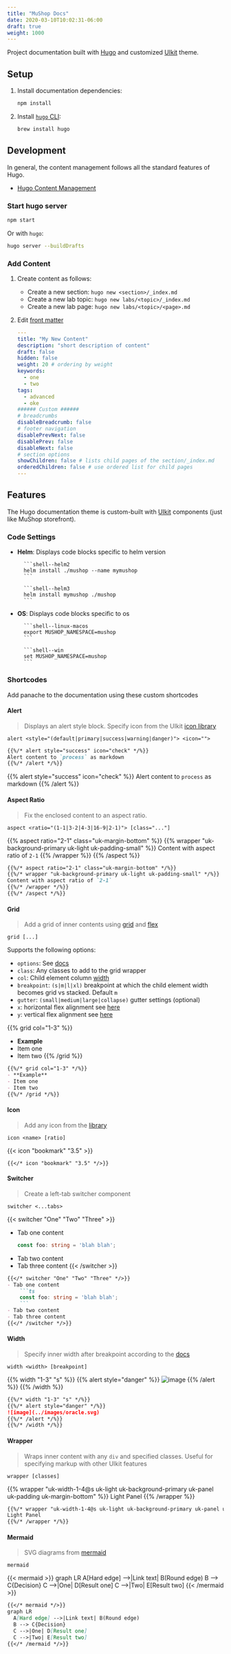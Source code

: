 ```yaml
---
title: "MuShop Docs"
date: 2020-03-10T10:02:31-06:00
draft: true
weight: 1000
---
```


Project documentation built with [Hugo](https://gohugo.io/) and customized [UIkit](https://getuikit.com) theme.

## Setup

1. Install documentation dependencies:

    ```sh
    npm install
    ```

1. Install [`hugo` CLI](https://gohugo.io/getting-started/installing/):

    ```sh
    brew install hugo
    ```

## Development

In general, the content management follows all the standard features of Hugo.

- [Hugo Content Management](https://gohugo.io/content-management/)

### Start hugo server

```sh
npm start
```

Or with `hugo`:

```sh
hugo server --buildDrafts
```

### Add Content

1. Create content as follows:

    - Create a new section: `hugo new <section>/_index.md`
    - Create a new lab topic: `hugo new labs/<topic>/_index.md`
    - Create a new lab page: `hugo new labs/<topic>/<page>.md`

1. Edit [front matter](https://gohugo.io/content-management/front-matter/)

    ```yaml
    ---
    title: "My New Content"
    description: "short description of content"
    draft: false
    hidden: false
    weight: 20 # ordering by weight
    keywords:
      - one
      - two
    tags:
      - advanced
      - oke
    ###### Custom ######
    # breadcrumbs
    disableBreadcrumb: false
    # footer navigation
    disablePrevNext: false
    disablePrev: false
    disableNext: false
    # section options
    showChildren: false # lists child pages of the section/_index.md
    orderedChildren: false # use ordered list for child pages
    ---
    ```

## Features

The Hugo documentation theme is custom-built with [UIkit](https://getuikit.com/docs/) components (just like MuShop storefront).

### Code Settings

- **Helm**: Displays code blocks specific to helm version

    ```text
      ```shell--helm2
      helm install ./mushop --name mymushop
      ```

      ```shell--helm3
      helm install mymushop ./mushop
      ```
    ```

- **OS**: Displays code blocks specific to os

    ```text
      ```shell--linux-macos
      export MUSHOP_NAMESPACE=mushop
      ```

      ```shell--win
      set MUSHOP_NAMESPACE=mushop
      ```
    ```

### Shortcodes

Add panache to the documentation using these custom shortcodes

#### Alert

> Displays an alert style block. Specify icon from the UIkit [icon library](https://getuikit.com/docs/icon#library)

`alert <style="(default|primary|success|warning|danger)"> <icon="">`

```markdown
{{%/* alert style="success" icon="check" */%}}
Alert content to `process` as markdown
{{%/* /alert */%}}
```

{{% alert style="success" icon="check" %}}
Alert content to `process` as markdown
{{% /alert %}}

#### Aspect Ratio

> Fix the enclosed content to an aspect ratio.

`aspect <ratio="(1-1|3-2|4-3|16-9|2-1)"> [class="..."]`

{{% aspect ratio="2-1" class="uk-margin-bottom" %}}
{{% wrapper "uk-background-primary uk-light uk-padding-small" %}}
Content with aspect ratio of `2-1`
{{% /wrapper %}}
{{% /aspect %}}

```markdown
{{%/* aspect ratio="2-1" class="uk-margin-bottom" */%}}
{{%/* wrapper "uk-background-primary uk-light uk-padding-small" */%}}
Content with aspect ratio of `2-1`
{{%/* /wrapper */%}}
{{%/* /aspect */%}}
```

#### Grid

> Add a grid of inner contents using [grid](https://getuikit.com/docs/grid) and [flex](https://getuikit.com/docs/flex)

`grid [...]`

Supports the following options:

- `options`: See [docs](https://getuikit.com/docs/grid#component-options)
- `class`: Any classes to add to the grid wrapper
- `col`: Child element column [width](https://getuikit.com/docs/width)
- `breakpoint`: `(s|m|l|xl)` breakpoint at which the child element width becomes grid vs stacked. Default `m`
- `gutter`: `(small|medium|large|collapse)` gutter settings (optional)
- `x`: horizontal flex alignment see [here](https://getuikit.com/docs/flex#horizontal-alignment)
- `y`: vertical flex alignment see [here](https://getuikit.com/docs/flex#vertical-alignment)

{{% grid col="1-3" %}}
- **Example**
- Item one
- Item two
{{% /grid %}}

```markdown
{{%/* grid col="1-3" */%}}
- **Example**
- Item one
- Item two
{{%/* /grid */%}}
```

#### Icon

> Add any icon from the [library](https://getuikit.com/docs/icon#library)

`icon <name> [ratio]`

{{< icon "bookmark" "3.5" >}}

```text
{{</* icon "bookmark" "3.5" */>}}
```

#### Switcher

> Create a left-tab switcher component

`switcher <...tabs>`

{{< switcher "One" "Two" "Three" >}}
- Tab one content
    ```ts
    const foo: string = 'blah blah';
    ```
- Tab two content
- Tab three content
{{< /switcher >}}

```markdown
{{</* switcher "One" "Two" "Three" */>}}
- Tab one content
    ```ts
    const foo: string = 'blah blah';
    ```
- Tab two content
- Tab three content
{{</* /switcher */>}}
```

#### Width

> Specify inner width after breakpoint according to the [docs](https://getuikit.com/docs/width)

`width <width> [breakpoint]`

{{% width "1-3" "s" %}}
{{% alert style="danger" %}}
![image](../images/oracle.svg)
{{% /alert %}}
{{% /width %}}

```markdown
{{%/* width "1-3" "s" */%}}
{{%/* alert style="danger" */%}}
![image](../images/oracle.svg)
{{%/* /alert */%}}
{{%/* /width */%}}
```

#### Wrapper

> Wraps inner content with any `div` and specified classes. Useful for specifying markup with other UIkit features

`wrapper [classes]`

{{% wrapper "uk-width-1-4@s uk-light uk-background-primary uk-panel uk-padding uk-margin-bottom" %}}
Light Panel
{{% /wrapper %}}

```markdown
{{%/* wrapper "uk-width-1-4@s uk-light uk-background-primary uk-panel uk-padding uk-margin-bottom" */%}}
Light Panel
{{%/* /wrapper */%}}
```

#### Mermaid

> SVG diagrams from [mermaid](https://mermaid-js.github.io/mermaid/#/)

`mermaid`

{{< mermaid >}}
graph LR
  A[Hard edge] -->|Link text| B(Round edge)
  B --> C{Decision}
  C -->|One| D[Result one]
  C -->|Two| E[Result two]
{{< /mermaid >}}

```markdown
{{</* mermaid */>}}
graph LR
  A[Hard edge] -->|Link text| B(Round edge)
  B --> C{Decision}
  C -->|One| D[Result one]
  C -->|Two| E[Result two]
{{</* /mermaid */>}}
```
